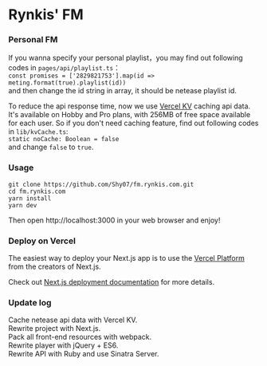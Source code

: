 Rynkis' FM
========

### Personal FM  

If you wanna specify your personal playlist，you may find out following codes in `pages/api/playlist.ts`：  
`const promises = ['2829821753'].map(id => meting.format(true).playlist(id))`  
and then change the id string in array, it should be netease playlist id.  

To reduce the api response time, now we use [Vercel KV](https://vercel.com/docs/storage/vercel-kv) caching api data. It's available on Hobby and Pro plans, with 256MB of free space available for each user. So if you don't need caching feature, find out following codes in `lib/kvCache.ts`:  
`static noCache: Boolean = false`  
and change `false` to `true`.  

### Usage  

```
git clone https://github.com/Shy07/fm.rynkis.com.git
cd fm.rynkis.com
yarn install
yarn dev
```
Then open http://localhost:3000 in your web browser and enjoy!  

### Deploy on Vercel

The easiest way to deploy your Next.js app is to use the [Vercel Platform](https://vercel.com/new?utm_medium=default-template&filter=next.js&utm_source=create-next-app&utm_campaign=create-next-app-readme) from the creators of Next.js.

Check out [Next.js deployment documentation](https://nextjs.org/docs/deployment) for more details.

### Update log  
Cache netease api data with Vercel KV.  
Rewrite project with Next.js.  
Pack all front-end resources with webpack.  
Rewrite player with jQuery + ES6.  
Rewrite API with Ruby and use Sinatra Server.  
